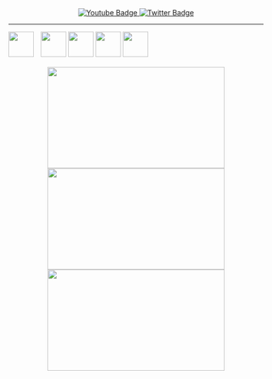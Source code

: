 <link rel="stylesheet" href="https://cdn.jsdelivr.net/gh/devicons/devicon@v2.15.1/devicon.min.css">

<div id="badges" align="center">
  <a href="https://www.youtube.com/channel/UCyOQ92MN93d2f4ubJy9SMug">
    <img src="https://img.shields.io/badge/YouTube-red?style=for-the-badge&logo=youtube&logoColor=white" alt="Youtube Badge"/>
  </a>
  <a href="https://twitter.com/JamesM60086044">
    <img src="https://img.shields.io/badge/Twitter-blue?style=for-the-badge&logo=twitter&logoColor=white" alt="Twitter Badge"/>
  </a>
</div>
<hr>
<div align="left">
  <img src="https://cdn.jsdelivr.net/gh/devicons/devicon/icons/html5/html5-original.svg"  width="50px" style="margin-right:10px;" />
  <img src="https://cdn.jsdelivr.net/gh/devicons/devicon/icons/css3/css3-original.svg" width="50" tyle="margin-right:10px;" />
  <img src="https://cdn.jsdelivr.net/gh/devicons/devicon/icons/javascript/javascript-original.svg" width="50" tyle="margin-right:10px;" />
  <img src="https://cdn.jsdelivr.net/gh/devicons/devicon/icons/jquery/jquery-original.svg" width="50" tyle="margin-right:10px;" />
  <img src="https://cdn.jsdelivr.net/gh/devicons/devicon/icons/bootstrap/bootstrap-original.svg" h width="50" tyle="margin-right:10px;" />
 </div>
<br />

<div align="center" > 
  <img src="https://github-readme-stats.vercel.app/api/top-langs?username=mkuba2006&theme=dark&layout=compact" width="350px" height="200px"/>
  <img src="https://github-readme-streak-stats.herokuapp.com/?user=mkuba2006&theme=dark&show_icons=true" width="350px" height="200px"/>
  <img src="https://github-readme-stats.vercel.app/api?username=mkuba2006&show_icons=true&theme=dark" width="350px" height="200px"/>
  
</div>
